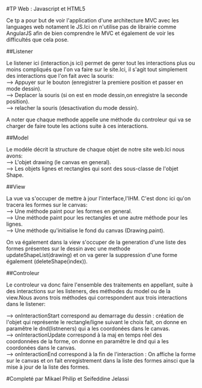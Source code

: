 #TP Web : Javascript et HTML5 

Ce tp a pour but de voir l'application d'une architecture MVC avec les languages web notament le JS.Ici on n'utilise pas de librairie comme AngularJS afin de bien comprendre le MVC et également de voir les difficultés que cela pose.

##Listener

Le listener ici (interaction.js ici) permet de gerer tout les interactions plus ou moins compliqués que l'on va faire sur le site.Ici, il s'agit tout simplement des interactions que l'on fait avec la souris:  
--> Appuyer sur le bouton (enregistrer la premiere position et passer en mode dessin).  
--> Deplacer la souris (si on est en mode dessin,on enregistre la seconde position).  
--> relacher la souris (desactivation du mode dessin).  

A noter que chaque methode appelle une méthode du controleur qui va se charger de faire toute les actions suite à ces interactions.

##Model

Le modéle décrit la structure de chaque objet de notre site web.Ici nous avons:  
--> L'objet drawing (le canvas en general).  
--> Les objets lignes et rectangles qui sont des sous-classe de l'objet Shape.  

##View

La vue va s'occuper de mettre à jour l'interface,l'IHM. C'est donc ici qu'on tracera les formes sur le canvas:  
--> Une méthode paint pour les formes en general.  
--> Une méthode paint pour les rectangles et une autre méthode pour les lignes.  
--> Une méthode qu'initialise le fond du canvas (Drawing.paint).  

On va également dans la view s'occuper de la generation d'une liste des formes présentes sur le dessin avec une methode updateShapeList(drawing) et on va gerer la suppression d'une forme également (deleteShape(index)).

##Controleur

Le controleur va donc faire l'ensemble des traitements en appellant, suite à des interactions sur les listeners, des méthodes du model ou de la view.Nous avons trois méthodes qui correspondent aux trois interactions dans le listener:

--> onInteractionStart correspond au demarrage du dessin : création de l'objet qui représente le rectangle/ligne suivant le choix fait, on donne en paramêtre le dnd(listneners) qui a les coordonées dans le canvas.  
--> onInteractionUpdate correspond à la maj en temps réel des coordonnées de la forme, on donne en paramêtre le dnd qui a les coordonées dans le canvas.  
--> onInteractionEnd correspond à la fin de l'interaction : On affiche la forme sur le canvas et on fait enregistrement dans la liste des formes ainsci que la mise à jour de la liste des formes.  
	
#Completé par Mikael Philip et Seifeddine Jelassi 
